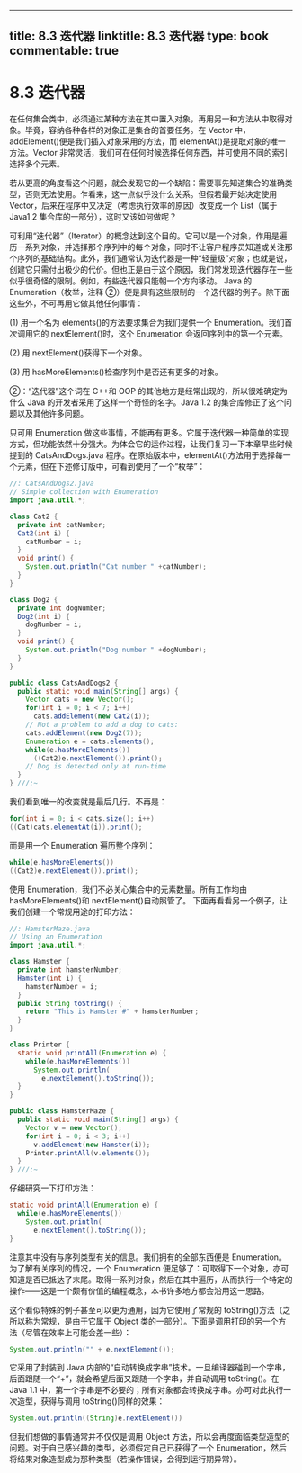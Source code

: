 
---
title: 8.3 迭代器
linktitle: 8.3 迭代器
type: book
commentable: true
---

# 8.3 迭代器

在任何集合类中，必须通过某种方法在其中置入对象，再用另一种方法从中取得对象。毕竟，容纳各种各样的对象正是集合的首要任务。在 Vector 中，addElement()便是我们插入对象采用的方法，而 elementAt()是提取对象的唯一方法。Vector 非常灵活，我们可在任何时候选择任何东西，并可使用不同的索引选择多个元素。

若从更高的角度看这个问题，就会发现它的一个缺陷：需要事先知道集合的准确类型，否则无法使用。乍看来，这一点似乎没什么关系。但假若最开始决定使用 Vector，后来在程序中又决定（考虑执行效率的原因）改变成一个 List（属于 Java1.2 集合库的一部分），这时又该如何做呢？

可利用“迭代器”（Iterator）的概念达到这个目的。它可以是一个对象，作用是遍历一系列对象，并选择那个序列中的每个对象，同时不让客户程序员知道或关注那个序列的基础结构。此外，我们通常认为迭代器是一种“轻量级”对象；也就是说，创建它只需付出极少的代价。但也正是由于这个原因，我们常发现迭代器存在一些似乎很奇怪的限制。例如，有些迭代器只能朝一个方向移动。
Java 的 Enumeration（枚举，注释 ②）便是具有这些限制的一个迭代器的例子。除下面这些外，不可再用它做其他任何事情：

(1) 用一个名为 elements()的方法要求集合为我们提供一个 Enumeration。我们首次调用它的 nextElement()时，这个 Enumeration 会返回序列中的第一个元素。

(2) 用 nextElement()获得下一个对象。

(3) 用 hasMoreElements()检查序列中是否还有更多的对象。

②：“迭代器”这个词在 C++和 OOP 的其他地方是经常出现的，所以很难确定为什么 Java 的开发者采用了这样一个奇怪的名字。Java 1.2 的集合库修正了这个问题以及其他许多问题。

只可用 Enumeration 做这些事情，不能再有更多。它属于迭代器一种简单的实现方式，但功能依然十分强大。为体会它的运作过程，让我们复习一下本章早些时候提到的 CatsAndDogs.java 程序。在原始版本中，elementAt()方法用于选择每一个元素，但在下述修订版中，可看到使用了一个“枚举”：

```java
//: CatsAndDogs2.java
// Simple collection with Enumeration
import java.util.*;

class Cat2 {
  private int catNumber;
  Cat2(int i) {
    catNumber = i;
  }
  void print() {
    System.out.println("Cat number " +catNumber);
  }
}

class Dog2 {
  private int dogNumber;
  Dog2(int i) {
    dogNumber = i;
  }
  void print() {
    System.out.println("Dog number " +dogNumber);
  }
}

public class CatsAndDogs2 {
  public static void main(String[] args) {
    Vector cats = new Vector();
    for(int i = 0; i < 7; i++)
      cats.addElement(new Cat2(i));
    // Not a problem to add a dog to cats:
    cats.addElement(new Dog2(7));
    Enumeration e = cats.elements();
    while(e.hasMoreElements())
      ((Cat2)e.nextElement()).print();
    // Dog is detected only at run-time
  }
} ///:~
```

我们看到唯一的改变就是最后几行。不再是：

```java
for(int i = 0; i < cats.size(); i++)
((Cat)cats.elementAt(i)).print();
```

而是用一个 Enumeration 遍历整个序列：

```java
while(e.hasMoreElements())
((Cat2)e.nextElement()).print();
```

使用 Enumeration，我们不必关心集合中的元素数量。所有工作均由 hasMoreElements()和 nextElement()自动照管了。
下面再看看另一个例子，让我们创建一个常规用途的打印方法：

```java
//: HamsterMaze.java
// Using an Enumeration
import java.util.*;

class Hamster {
  private int hamsterNumber;
  Hamster(int i) {
    hamsterNumber = i;
  }
  public String toString() {
    return "This is Hamster #" + hamsterNumber;
  }
}

class Printer {
  static void printAll(Enumeration e) {
    while(e.hasMoreElements())
      System.out.println(
        e.nextElement().toString());
  }
}

public class HamsterMaze {
  public static void main(String[] args) {
    Vector v = new Vector();
    for(int i = 0; i < 3; i++)
      v.addElement(new Hamster(i));
    Printer.printAll(v.elements());
  }
} ///:~
```

仔细研究一下打印方法：

```java
static void printAll(Enumeration e) {
  while(e.hasMoreElements())
    System.out.println(
      e.nextElement().toString());
}
```

注意其中没有与序列类型有关的信息。我们拥有的全部东西便是 Enumeration。为了解有关序列的情况，一个 Enumeration 便足够了：可取得下一个对象，亦可知道是否已抵达了末尾。取得一系列对象，然后在其中遍历，从而执行一个特定的操作——这是一个颇有价值的编程概念，本书许多地方都会沿用这一思路。

这个看似特殊的例子甚至可以更为通用，因为它使用了常规的 toString()方法（之所以称为常规，是由于它属于 Object 类的一部分）。下面是调用打印的另一个方法（尽管在效率上可能会差一些）：

```java
System.out.println("" + e.nextElement());
```

它采用了封装到 Java 内部的“自动转换成字串”技术。一旦编译器碰到一个字串，后面跟随一个“+”，就会希望后面又跟随一个字串，并自动调用 toString()。在 Java 1.1 中，第一个字串是不必要的；所有对象都会转换成字串。亦可对此执行一次造型，获得与调用 toString()同样的效果：

```java
System.out.println((String)e.nextElement())
```

但我们想做的事情通常并不仅仅是调用 Object 方法，所以会再度面临类型造型的问题。对于自己感兴趣的类型，必须假定自己已获得了一个 Enumeration，然后将结果对象造型成为那种类型（若操作错误，会得到运行期异常）。

    